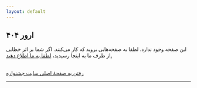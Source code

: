 ```yaml
---
layout: default
---
```


<section class="content">
  <div class="container">
    <h1 class="gradient-subtext">ارور ۴۰۴</h1>
    <p>
      این صفحه وجود ندارد. لطفا به صفحه‌هایی بروید که کار می‌کنند. اگر شما بر اثر خطایی از طرف ما به اینجا رسیدید،
      <a class="underline" href="">لطفا به ما اطلاع دهید.</a>
    </p>
    <br>
    <a class="button" href="/">
      رفتن به صفحهٔ اصلی سایت جشنواره
    </a>
  </div>
</section>

<hr class="gradient">
